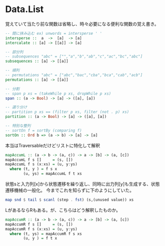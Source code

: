 # Data.List

覚えていて当たり前な関数は省略し、時々必要になる便利な関数の覚え書き。

```haskell
-- 間に挟み込む ex) unwords = intersperse ' '
intersperse ::  a  ->  [a]  -> [a]
intercalate :: [a] -> [[a]] -> [a]

-- 部分列
-- subsequences "abc" = ["","a","b","ab","c","ac","bc","abc"]
subsequences :: [a] -> [[a]]

-- 順列
-- permutations "abc" = ["abc","bac","cba","bca","cab","acb"]
permutations :: [a] -> [[a]]

-- 分割
-- span p xs = (takeWhile p xs, dropWhile p xs)
span :: (a -> Bool) -> [a] -> ([a], [a])

-- 選り分け
-- partition p xs == (filter p xs, filter (not . p) xs)
partition :: (a -> Bool) -> [a] -> ([a], [a])

-- 特別な整列
-- sortOn f = sortBy (comparing f)
sortOn :: Ord b => (a -> b) -> [a] -> [a]
```

本当はTraversableだけどリストに特化して解釈

```haskell
mapAccumL :: (a -> b -> (a, c)) -> a -> [b] -> (a, [c])
mapAccumL f s []     = (s, [])
mapAccumL f s (x:xs) = (u, y:ys)
  where (t, y ) = f s x
        (u, ys) = mapAccumL f t xs
```

状態sと入力列[x]から状態遷移を繰り返し、同時に出力列[y]も生成する、状態遷移機械の一般化。
今までこれを知らずに下のようにしていた。

```haskell
map snd $ tail $ scanl (step . fst) (s,(unused value)) xs
```

LがあるならRもある。が、こちらはどう解釈したものか。

```haskell
mapAccumR :: (a -> b -> (a, c)) -> a -> [b] -> (a, [c])
mapAccumR f s []     = (s, [])
mapAccumR f s (x:xs) = (u, y:ys)
  where (t, ys) = mapAccumR f s xs
        (u, y ) = f t x
```
